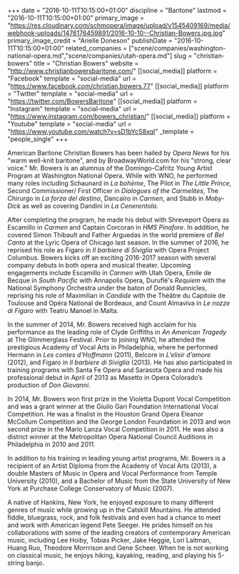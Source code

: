 +++
date = "2016-10-11T10:15:00+01:00"
discipline = "Baritone"
lastmod = "2016-10-11T10:15:00+01:00"
primary_image = "https://res.cloudinary.com/schmopera/image/upload/v1545409169/media/webhook-uploads/1476176459891/2016-10-10--Christian-Bowers.jpg.jpg"
primary_image_credit = "Arielle Doneson"
publishDate = "2016-10-11T10:15:00+01:00"
related_companies = ["scene/companies/washington-national-opera.md","scene/companies/utah-opera.md"]
slug = "christian-bowers"
title = "Christian Bowers"
website = "http://www.christianbowersbaritone.com/"
[[social_media]]
platform = "Facebook"
template = "social-media"
url = "https://www.facebook.com/christian.bowers.77"
[[social_media]]
platform = "Twitter"
template = "social-media"
url = "https://twitter.com/BowersBaritone"
[[social_media]]
platform = "Instagram"
template = "social-media"
url = "https://www.instagram.com/bowers_christian/"
[[social_media]]
platform = "Youtube"
template = "social-media"
url = "https://www.youtube.com/watch?v=sD1bYcS8xqI"
_template = "people_single"
+++

American Baritone Christian Bowers has been hailed by *Opera News* for his "warm well-knit baritone", and  by BroadwayWorld.com for his "strong, clear voice." Mr. Bowers is an alumnus of the Domingo-Cafritz Young Artist Program at Washington National Opera. While with WNO, he performed many roles including Schaunard in *La bohème*, The Pilot in *The Little Prince*, Second Commissioner/ First Officer in *Dialogues of the Carmelites*, The Chirurgo in *La forza del destino*, Dancaïro in *Carmen*, and Stubb in *Moby-Dick* as well as covering Dandini in *La Cenerentola*. 

After completing the program, he made his debut with Shreveport Opera as Escamillo in *Carmen* and Captain Corcoran in *HMS Pinafore*. In addition, he covered Simon Thibault and Father Arguedas in the world premiere of *Bel Canto* at the Lyric Opera of Chicago last season. In the summer of 2016, he reprised his role as Figaro in *Il barbiere di Siviglia* with Opera Project Columbus. Bowers kicks off an exciting 2016-2017 season with several company debuts in both opera and musical theater. Upcoming engagements include Escamillo in *Carmen* with Utah Opera, Emile de Becque in *South Pacific* with Annapolis Opera, Duruflé's *Requiem* with the National Symphony Orchestra under the baton of Donald Runnicles, reprising his role of Maximilian in *Candide* with the Théâtre du Capitole de Toulouse and Opéra National de Bordeaux, and Count Almaviva in *Le nozze di Figaro* with Teatru Manoel in Malta. 
 
In the summer of 2014, Mr. Bowers received high acclaim for his performance as the leading role of Clyde Griffiths in *An American Tragedy* at The Glimmerglass Festival. Prior to joining WNO, he attended the prestigious Academy of Vocal Arts in Philadelphia, where he performed Hermann in *Les contes d'Hoffmann* (2011), Belcore in *L’elisir d’amore* (2012), and Figaro in *Il barbiere di Siviglia* (2013). He has also participated in training programs with Santa Fe Opera and Sarasota Opera and made his professional debut in April of 2013 as Masetto in Opera Colorado’s production of *Don Giovanni*.

In 2014, Mr. Bowers won first prize in the Violetta Dupont Vocal Competition and was a grant winner at the Giuilo Gari Foundation International Vocal Competition. He was a finalist in the Houston Grand Opera Eleanor McCollum Competition and the George London Foundation in 2013 and won second prize in the Mario Lanza Vocal Competition in 2011. He was also a district winner at the Metropolitan Opera National Council Auditions in Philadelphia in 2010 and 2011.
 
In addition to his training in leading young artist programs, Mr. Bowers is a recipient of an Artist Diploma from the Academy of Vocal Arts (2013), a double Masters of Music in Opera and Vocal Performance from Temple University (2010), and a Bachelor of Music from the State University of New York at Purchase College Conservatory of Music (2007).
 
A native of Hankins, New York, he enjoyed exposure to many different genres of music while growing up in the Catskill Mountains. He attended fiddle, bluegrass, rock, and folk festivals and even had a chance to meet and work with American legend Pete Seeger. He prides himself on his collaborations with some of the leading creators of contemporary American music, including Lee Hoiby, Tobias Picker, Jake Heggie, Lori Laitman, Huang Ruo, Theodore Morrrison and Gene Scheer. When he is not working on classical music, he enjoys hiking, kayaking, reading, and playing his 5-string banjo. 
